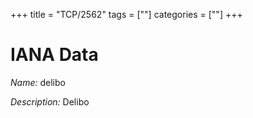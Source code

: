 +++
title = "TCP/2562"
tags = [""]
categories = [""]
+++

# IANA Data

_Name:_ delibo

_Description:_ Delibo

